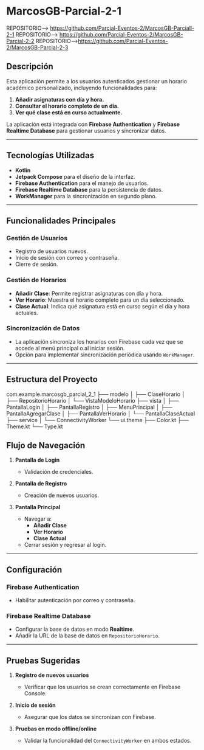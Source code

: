 # MarcosGB-Parcial-2-1


REPOSITORIO--> https://github.com/Parcial-Eventos-2/MarcosGB-Parciall-2-1
REPOSITORIO--> https://github.com/Parcial-Eventos-2/MarcosGB-Parcial-2-2
REPOSITORIO-->https://github.com/Parcial-Eventos-2/MarcosGB-Parcial-2-3


## Descripción
Esta aplicación permite a los usuarios autenticados gestionar un horario académico personalizado, incluyendo funcionalidades para:
1. **Añadir asignaturas con día y hora.**
2. **Consultar el horario completo de un día.**
3. **Ver qué clase está en curso actualmente.**

La aplicación está integrada con **Firebase Authentication** y **Firebase Realtime Database** para gestionar usuarios y sincronizar datos.

---

## Tecnologías Utilizadas
- **Kotlin**
- **Jetpack Compose** para el diseño de la interfaz.
- **Firebase Authentication** para el manejo de usuarios.
- **Firebase Realtime Database** para la persistencia de datos.
- **WorkManager** para la sincronización en segundo plano.

---

## Funcionalidades Principales
### Gestión de Usuarios
- Registro de usuarios nuevos.
- Inicio de sesión con correo y contraseña.
- Cierre de sesión.

### Gestión de Horarios
- **Añadir Clase**: Permite registrar asignaturas con día y hora.
- **Ver Horario**: Muestra el horario completo para un día seleccionado.
- **Clase Actual**: Indica qué asignatura está en curso según el día y hora actuales.

### Sincronización de Datos
- La aplicación sincroniza los horarios con Firebase cada vez que se accede al menú principal o al iniciar sesión.
- Opción para implementar sincronización periódica usando `WorkManager`.

---

## Estructura del Proyecto

com.example.marcosgb_parcial_2_1
 ├── modelo
 │     ├── ClaseHorario
 │     ├── RepositorioHorario
 │     └── VistaModeloHorario
 ├── vista
 │     ├── PantallaLogin
 │     ├── PantallaRegistro
 │     ├── MenuPrincipal
 │     ├── PantallaAgregarClase
 │     ├── PantallaVerHorario
 │     └── PantallaClaseActual
 ├── service
 │     └── ConnectivityWorker
 └── ui.theme
       ├── Color.kt
       ├── Theme.kt
       └── Type.kt


## Flujo de Navegación

1. **Pantalla de Login**
   - Validación de credenciales.

2. **Pantalla de Registro**
   - Creación de nuevos usuarios.

3. **Pantalla Principal**
   - Navegar a:
     - **Añadir Clase**
     - **Ver Horario**
     - **Clase Actual**
   - Cerrar sesión y regresar al login.

---

## Configuración

### Firebase Authentication
- Habilitar autenticación por correo y contraseña.

### Firebase Realtime Database
- Configurar la base de datos en modo **Realtime**.
- Añadir la URL de la base de datos en `RepositorioHorario`.

---

## Pruebas Sugeridas

1. **Registro de nuevos usuarios**
   - Verificar que los usuarios se crean correctamente en Firebase Console.

2. **Inicio de sesión**
   - Asegurar que los datos se sincronizan con Firebase.

3. **Pruebas en modo offline/online**
   - Validar la funcionalidad del `ConnectivityWorker` en ambos estados.

